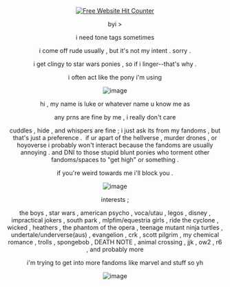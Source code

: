 <div align='center'><a href='https://www.free-website-hit-counter.com'><img src='https://www.free-website-hit-counter.com/zc.php?d=9&id=7508&s=18' border='0' alt='Free Website Hit Counter'></a><br />

byi >

i need tone tags sometimes

i come off rude usually , but it's not my intent . sorry .

i get clingy to star wars ponies , so if i linger--that's why .

i often act like the pony i'm using

![image](https://github.com/user-attachments/assets/fdc7a66f-ed2b-47a3-8e5d-2e14ba160bad)

hi , my name is luke or whatever name u know me as

any prns are fine by me , i really don't care

cuddles , hide , and whispers are fine ; i just ask its from my fandoms , but that's just a preference .
‍
if ur apart of the hellverse , murder drones , or hoyoverse i probably won't interact because the fandoms are usually annoying . and DNI to those stupid blunt ponies who torment other fandoms/spaces to "get high" or something .

if you're weird towards me i'll block you .

![image](https://github.com/user-attachments/assets/5c3b4445-9718-45ce-85d4-b00744495ceb)

interests ;

the boys , star wars , american psycho , voca/utau , legos , disney , impractical jokers , south park , mlpfim/equestria girls , ride the cyclone , wicked , heathers , the phantom of the opera , teenage mutant ninja turtles , undertale/underverse(aus) , evangelion , crk , scott pilgrim , my chemical romance , trolls , spongebob , DEATH NOTE , animal crossing , jjk , ow2 , r6 , and probably more

i'm trying to get into more fandoms like marvel and stuff so yh

![image](https://github.com/user-attachments/assets/32e1af89-d5b1-4236-8226-69b15a8a664c) 
